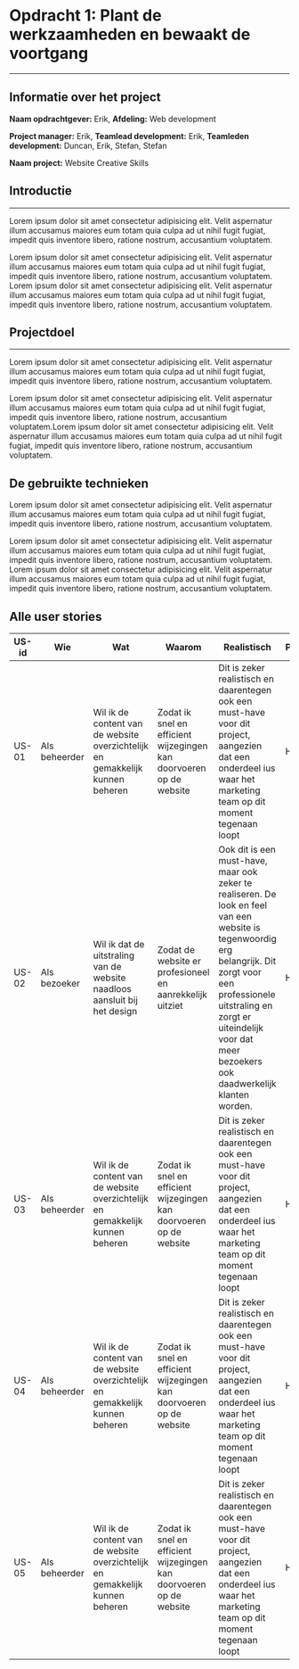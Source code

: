 # Opdracht 1: Plant de werkzaamheden en bewaakt de voortgang

---

## **Informatie over het project**

**Naam opdrachtgever:** Erik, 
**Afdeling:** Web development

**Project manager:** Erik, 
**Teamlead development:** Erik, 
**Teamleden development:** Duncan, Erik, Stefan, Stefan

**Naam project:** Website Creative Skills


## **Introductie**
---
Lorem ipsum dolor sit amet consectetur adipisicing elit. Velit aspernatur illum accusamus maiores eum totam quia culpa ad ut nihil fugit fugiat, impedit quis inventore libero, ratione nostrum, accusantium voluptatem.

Lorem ipsum dolor sit amet consectetur adipisicing elit. Velit aspernatur illum accusamus maiores eum totam quia culpa ad ut nihil fugit fugiat, impedit quis inventore libero, ratione nostrum, accusantium voluptatem. Lorem ipsum dolor sit amet consectetur adipisicing elit. Velit aspernatur illum accusamus maiores eum totam quia culpa ad ut nihil fugit fugiat, impedit quis inventore libero, ratione nostrum, accusantium voluptatem.


## **Projectdoel**
---
Lorem ipsum dolor sit amet consectetur adipisicing elit. Velit aspernatur illum accusamus maiores eum totam quia culpa ad ut nihil fugit fugiat, impedit quis inventore libero, ratione nostrum, accusantium voluptatem.

Lorem ipsum dolor sit amet consectetur adipisicing elit. Velit aspernatur illum accusamus maiores eum totam quia culpa ad ut nihil fugit fugiat, impedit quis inventore libero, ratione nostrum, accusantium voluptatem.Lorem ipsum dolor sit amet consectetur adipisicing elit. Velit aspernatur illum accusamus maiores eum totam quia culpa ad ut nihil fugit fugiat, impedit quis inventore libero, ratione nostrum, accusantium voluptatem.


## **De gebruikte technieken**
Lorem ipsum dolor sit amet consectetur adipisicing elit. Velit aspernatur illum accusamus maiores eum totam quia culpa ad ut nihil fugit fugiat, impedit quis inventore libero, ratione nostrum, accusantium voluptatem.

Lorem ipsum dolor sit amet consectetur adipisicing elit. Velit aspernatur illum accusamus maiores eum totam quia culpa ad ut nihil fugit fugiat, impedit quis inventore libero, ratione nostrum, accusantium voluptatem. Lorem ipsum dolor sit amet consectetur adipisicing elit. Velit aspernatur illum accusamus maiores eum totam quia culpa ad ut nihil fugit fugiat, impedit quis inventore libero, ratione nostrum, accusantium voluptatem.

## **Alle user stories**
| US-id | Wie | Wat | Waarom | Realistisch | Prioriteit |
| ----- | --- | --- | ------ | ----------- | ---------- |
| US-01 | Als beheerder | Wil ik de content van de website overzichtelijk en gemakkelijk kunnen beheren | Zodat ik snel en efficient wijzegingen kan doorvoeren op de website | Dit is zeker realistisch en daarentegen ook een must-have voor dit project, aangezien dat een onderdeel ius waar het marketing team op dit moment tegenaan loopt | Hoog |
| US-02 | Als bezoeker | Wil ik dat de uitstraling van de website naadloos aansluit bij het design | Zodat de website er profesioneel en aanrekkelijk uitziet | Ook dit is een must-have, maar ook zeker te realiseren. De look en feel van een website is tegenwoordig erg belangrijk. Dit zorgt voor een professionele uitstraling en zorgt er uiteindelijk voor dat meer bezoekers ook daadwerkelijk klanten worden. | Hoog |
| US-03 | Als beheerder | Wil ik de content van de website overzichtelijk en gemakkelijk kunnen beheren | Zodat ik snel en efficient wijzegingen kan doorvoeren op de website | Dit is zeker realistisch en daarentegen ook een must-have voor dit project, aangezien dat een onderdeel ius waar het marketing team op dit moment tegenaan loopt | Hoog |
| US-04 | Als beheerder | Wil ik de content van de website overzichtelijk en gemakkelijk kunnen beheren | Zodat ik snel en efficient wijzegingen kan doorvoeren op de website | Dit is zeker realistisch en daarentegen ook een must-have voor dit project, aangezien dat een onderdeel ius waar het marketing team op dit moment tegenaan loopt | Hoog |
| US-05 | Als beheerder | Wil ik de content van de website overzichtelijk en gemakkelijk kunnen beheren | Zodat ik snel en efficient wijzegingen kan doorvoeren op de website | Dit is zeker realistisch en daarentegen ook een must-have voor dit project, aangezien dat een onderdeel ius waar het marketing team op dit moment tegenaan loopt | Hoog |